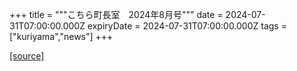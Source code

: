 +++
title = """こちら町長室　2024年8月号"""
date = 2024-07-31T07:00:00.000Z
expiryDate = 2024-07-31T07:00:00.000Z
tags = ["kuriyama","news"]
+++


[[source]](https://www.town.kuriyama.hokkaido.jp/site/mayor/28297.html)
